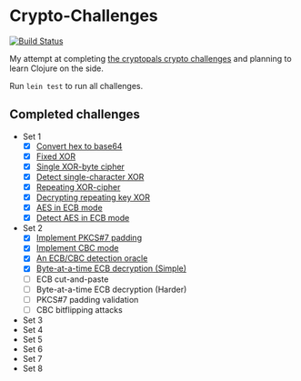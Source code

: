 # Crypto-Challenges

[![Build Status](https://travis-ci.org/milapsheth/Crypto-Challenges.svg?branch=master)](https://travis-ci.org/milapsheth/Crypto-Challenges)

My attempt at completing [the cryptopals crypto challenges](http://cryptopals.com/) and planning to learn Clojure on the side.

Run `lein test` to run all challenges.

## Completed challenges

* Set 1
   - [x] [Convert hex to base64](test/set1/hex_to_base64_test.clj)
   - [x] [Fixed XOR](test/set1/fixed_xor_test.clj)
   - [x] [Single XOR-byte cipher](test/set1/xor_cipher_test.clj)
   - [x] [Detect single-character XOR](test/set1/detect_xor_test.clj)
   - [x] [Repeating XOR-cipher](test/set1/repeating_xor_test.clj)
   - [x] [Decrypting repeating key XOR](test/set1/decrypt_vigenere_test.clj)
   - [x] [AES in ECB mode](test/set1/decrypt_aes_test.clj)
   - [x] [Detect AES in ECB mode](test/set1/detect_aes_test.clj)
* Set 2
   - [x] [Implement PKCS#7 padding](test/set2/padding_test.clj)
   - [x] [Implement CBC mode](test/set2/decrypt_cbc_test.clj)
   - [x] [An ECB/CBC detection oracle](test/set2/aes_oracle_test.clj)
   - [x] [Byte-at-a-time ECB decryption (Simple)](test/set2/break_ecb_simple_test.clj)
   - [ ] ECB cut-and-paste
   - [ ] Byte-at-a-time ECB decryption (Harder)
   - [ ] PKCS#7 padding validation
   - [ ] CBC bitflipping attacks
* Set 3
* Set 4
* Set 5
* Set 6
* Set 7
* Set 8
